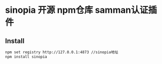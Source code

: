 # sinopia 开源 npm仓库 samman认证插件

## Install

```bash
npm set registry http://127.0.0.1:4873 //sinopia地址
npm install sinopia

```